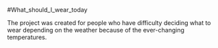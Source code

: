 #What_should_I_wear_today

The project was created for people who have difficulty deciding what to wear depending on the weather because of the ever-changing temperatures.
